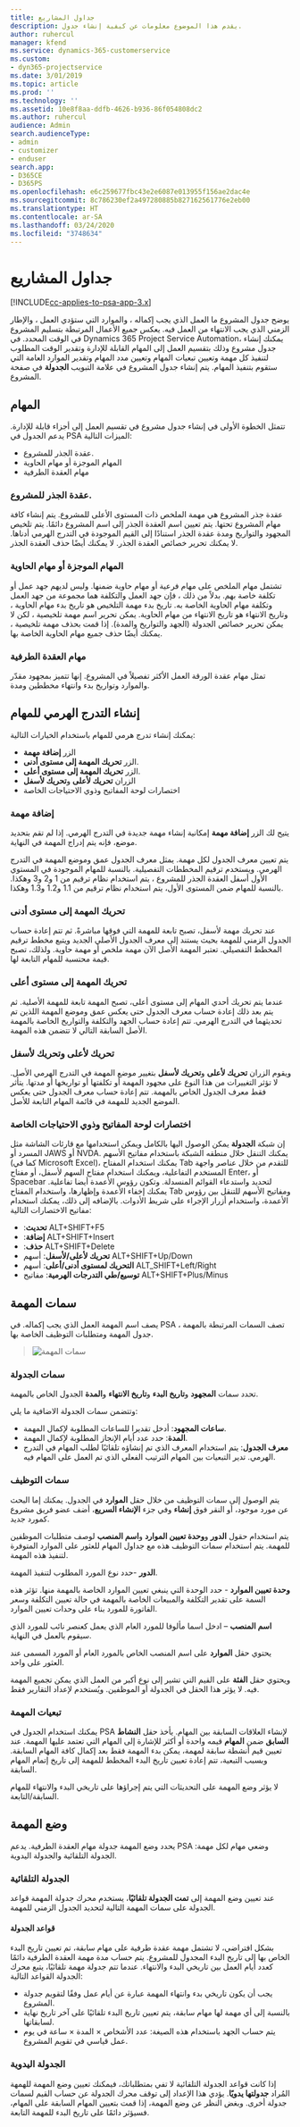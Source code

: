 ```yaml
---
title: جداول المشاريع
description: يقدم هذا الموضوع معلومات عن كيفية إنشاء جدول.
author: ruhercul
manager: kfend
ms.service: dynamics-365-customerservice
ms.custom:
- dyn365-projectservice
ms.date: 3/01/2019
ms.topic: article
ms.prod: ''
ms.technology: ''
ms.assetid: 10e8f8aa-ddfb-4626-b936-86f054808dc2
ms.author: ruhercul
audience: Admin
search.audienceType:
- admin
- customizer
- enduser
search.app:
- D365CE
- D365PS
ms.openlocfilehash: e6c259677fbc43e2e6087e013955f156ae2dac4e
ms.sourcegitcommit: 8c786230ef2a497280885b827162561776e2eb00
ms.translationtype: HT
ms.contentlocale: ar-SA
ms.lasthandoff: 03/24/2020
ms.locfileid: "3748634"
---
```

# <a name="project-schedules"></a>جداول المشاريع 

[!INCLUDE[cc-applies-to-psa-app-3.x](../includes/cc-applies-to-psa-app-3x.md)]

يوضح جدول المشروع ما العمل الذي يجب إكماله ، والموارد التي ستؤدي العمل ، والإطار الزمني الذي يجب الانتهاء من العمل فيه. يعكس جميع الأعمال المرتبطة بتسليم المشروع في الوقت المحدد. في Dynamics 365 Project Service Automation، يمكنك إنشاء جدول مشروع وذلك بتقسيم العمل إلى المهام القابلة للإدارة وتقدير الوقت المطلوب لتنفيذ كل مهمة وتعيين تبعيات المهام وتعيين مدد المهام وتقدير الموارد العامة التي ستقوم بتنفيذ المهام. يتم إنشاء جدول المشروع في علامة التبويب **الجدولة** في صفحة المشروع.
 
## <a name="tasks"></a>المهام

تتمثل الخطوة الأولى في إنشاء جدول مشروع في تقسيم العمل إلى أجزاء قابلة للإدارة. يدعم الجدول في PSA الميزات التالية:

- عقدة الجذر للمشروع.
- المهام الموجزة أو مهام الحاوية
- مهام العقدة الطرفية

### <a name="project-root-node"></a>عقدة الجذر للمشروع.

عقدة جذر المشروع هي مهمة الملخص ذات المستوى الأعلى للمشروع. يتم إنشاء كافة مهام المشروع تحتها. يتم تعيين اسم العقدة الجذر إلى اسم المشروع دائمًا. يتم تلخيص المجهود والتواريخ ومدة عقدة الجذر استنادًا إلى القيم الموجودة في التدرج الهرمي أدناها. لا يمكنك تحرير خصائص العقدة الجذر. لا يمكنك أيضًا حذف العقدة الجذر.

### <a name="summary-or-container-tasks"></a>المهام الموجزة أو مهام الحاوية 

تشتمل مهام الملخص على مهام فرعية أو مهام حاوية ضمنها. وليس لديهم جهد عمل أو تكلفة خاصة بهم. بدلاً من ذلك ، فإن جهد العمل والتكلفة هما مجموعة من جهد العمل وتكلفة مهام الحاوية الخاصة به. تاريخ بدء مهمة التلخيص هو تاريخ بدء مهام الحاوية ، وتاريخ الانتهاء هو تاريخ الانتهاء من مهام الحاوية. يمكن تحرير اسم مهمة تلخيصية ، لكن لا يمكن تحرير خصائص الجدولة (الجهد والتواريخ والمدة). إذا قمت بحذف مهمة تلخيصية ، يمكنك أيضًا حذف جميع مهام الحاوية الخاصة بها.

### <a name="leaf-node-tasks"></a>مهام العقدة الطرفية

تمثل مهام عقدة الورقة العمل الأكثر تفصيلاً في المشروع. إنها تتميز بمجهود مقدّر والموارد وتواريخ بدء وانتهاء مخططين ومدة.
 
## <a name="creating-a-task-hierarchy"></a>إنشاء التدرج الهرمي للمهام

يمكنك إنشاء تدرج هرمي للمهام باستخدام الخيارات التالية:

- الزر **إضافة مهمة**
- الزر **تحريك المهمة إلى مستوى أدنى**.
- الزر **تحريك المهمة إلى مستوى أعلى**.
- الزران **تحريك لأعلى** و**تحريك لأسفل**
- اختصارات لوحة المفاتيح وذوي الاحتياجات الخاصة

### <a name="add-task"></a>إضافة مهمة

يتيح لك الزر **إضافة مهمة** إمكانية إنشاء مهمة جديدة في التدرج الهرمي. إذا لم تقم بتحديد موضع، فإنه يتم إدراج المهمة في النهاية. 

يتم تعيين معرف الجدول لكل مهمة. يمثل معرف الجدول عمق وموضع المهمة في التدرج الهرمي. ويستخدم ترقيم المخططات التفصيلية. بالنسبة للمهام الموجودة في المستوي الأول أسفل العقدة الجذر للمشروع ، يتم استخدام نظام ترقيم من 1 و2 و3 وهكذا. بالنسبة للمهام ضمن المستوى الأول، يتم استخدام نظام ترقيم من 1.1 و1.2 و1.3 وهكذا.

### <a name="indent-task"></a>تحريك المهمة إلى مستوى أدنى

عند تحريك مهمة لأسفل، تصبح تابعة للمهمة التي فوقها مباشرةً. ثم تتم إعادة حساب الجدول الزمني للمهمة بحيث يستند إلى معرف الجدول الأصلي الجديد ويتبع مخطط ترقيم المخطط التفصيلي. تعتبر المهمة الأصل الآن مهمة ملخص أو مهمة حاوية. ولذلك، تصبح قيمة محتسبة للمهام التابعة لها.

### <a name="outdent-task"></a>تحريك المهمة إلى مستوى أعلى 

عندما يتم تحريك أحدي المهام إلى مستوى أعلى، تصبح المهمة تابعة للمهمة الأصلية. ثم يتم بعد ذلك إعادة حساب معرف الجدول حتى يعكس عمق وموضع المهمة اللذين تم تحديثهما في التدرج الهرمي. تتم إعادة حساب الجهد والتكلفة والتواريخ الخاصة بالمهمة الأصل السابقة التالي لا تتضمن هذه المهمة.

### <a name="move-up-and-move-down"></a>تحريك لأعلى وتحريك لأسفل 

ويقوم الزران **تحريك لأعلى** و**تحريك لأسفل** بتغيير موضع المهمة في التدرج الهرمي الأصل. لا تؤثر التغييرات من هذا النوع على مجهود المهمة أو تكلفتها أو تواريخها أو مدتها. يتأثر فقط معرف الجدول الخاص بالمهمة. تتم إعادة حساب معرف الجدول حتى يعكس الموضع الجديد للمهمة في قائمة المهام التابعة للأصل.

### <a name="accessibility-and-keyboard-shortcuts"></a>اختصارات لوحة المفاتيح وذوي الاحتياجات الخاصة

إن شبكة **الجدولة** يمكن الوصول اليها بالكامل ويمكن استخدامها مع قارئات الشاشة مثل المسرد أو JAWS أو NVDA. يمكنك التنقل خلال منطقه الشبكة باستخدام مفاتيح الأسهم (كما في Microsoft Excel)، يمكنك استخدام المفتاح Tab للتقدم من خلال عناصر واجهة المستخدم التفاعلية، ويمكنك استخدام مفتاح السهم لأسفل، أو مفتاح Enter، أو Spacebar لتحديد واستدعاء القوائم المنسدلة. وتكون رؤوس الأعمدة أيضا تفاعلية. يمكنك إخفاء الأعمدة وإظهارها، واستخدام المفتاح Tab ومفاتيح الأسهم للتنقل بين رؤوس الأعمدة، واستخدام أزرار الإجراء على شريط الأدوات. بالإضافه إلى ذلك، يمكنك استخدام مفاتيح الاختصارات التالية:

- **تحديث**:‏ ALT+SHIFT+F5
- **إضافة**:‏ ALT+SHIFT+Insert
- **حذف**:‏ ALT+SHIFT+Delete
- **تحريك لأعلى/لأسفل**: أسهم‏ ALT+SHIFT+Up/Down
- **التحريك لمستوى أدنى/أعلى**: أسهم ALT_SHIFT+Left/Right
- **توسيع/طي التدرجات الهرمية**: مفاتيح ALT+SHIFT+Plus/Minus

## <a name="task-attributes"></a>سمات المهمة

يصف اسم المهمة العمل الذي يجب إكماله. في PSA ، تصف السمات المرتبطة بالمهمة جدول المهمة ومتطلبات التوظيف الخاصة بها.

> ![سمات المهمة](media/project-2.png)
 
### <a name="schedule-attributes"></a>سمات الجدولة

تحدد سمات **المجهود** و**تاريخ البدء** و**تاريخ الانتهاء** و**المدة** الجدول الخاص بالمهمة.

وتتضمن سمات الجدولة الاضافية ما يلي:

- **ساعات المجهود**: أدخل تقديرا للساعات المطلوبة لإكمال المهمة. 
- **المدة**: حدد عدد أيام الإنجاز المطلوبة لإكمال المهمة.
- **معرف الجدول**: يتم استخدام المعرف الذي تم إنشاؤه تلقائيًا لطلب المهام في التدرج الهرمي. تدير التبعيات بين المهام الترتيب الفعلي الذي تم العمل على المهام فيه.
 
### <a name="staffing-attributes"></a>سمات التوظيف

يتم الوصول إلى سمات التوظيف من خلال حقل **الموارد** في الجدول. يمكنك إما البحث عن مورد موجود، أو النقر فوق **إنشاء** وفي جزء **الإنشاء السريع**، أضف عضو فريق مشروع كمورد جديد.

يتم استخدام حقول **الدور** و**وحدة تعيين الموارد‬** و**اسم المنصب** لوصف متطلبات الموظفين للمهمة. يتم استخدام سمات التوظيف هذه مع جداول المهام للعثور على الموارد المتوفرة لتنفيذ هذه المهمة.

**الدور** -حدد نوع المورد المطلوب لتنفيذ المهمة.

**وحدة تعيين الموارد** - حدد الوحدة التي ينبغي تعيين الموارد الخاصة بالمهمة منها. تؤثر هذه السمة على تقدير التكلفة والمبيعات الخاصة بالمهمة في حالة تعيين التكلفة وسعر الفاتورة للمورد بناء على وحدات تعيين الموارد.

**اسم المنصب** – ادخل اسما مألوفا للمورد العام الذي يعمل كعنصر نائب للمورد الذي سيقوم بالعمل في النهاية.

يحتوي حقل **الموارد** على اسم المنصب الخاص بالمورد العام أو المورد المسمى عند العثور على واحد.

ويحتوي حقل **الفئة** على القيم التي تشير إلى نوع أكبر من العمل الذي يمكن تجميع المهمة فيه. لا يؤثر هذا الحقل في الجدولة أو الموظفين. ويُستخدم لإعداد التقارير فقط.

### <a name="task-dependencies"></a>تبعيات المهمة 

يمكنك استخدام الجدول في PSA لإنشاء العلاقات السابقة بين المهام. يأخذ حقل **النشاط السابق** ضمن **المهام** قيمه واحدة أو أكثر للإشارة إلى المهام التي تعتمد عليها المهمة. عند تعيين قيم أنشطة سابقة لمهمة، يمكن بدء المهمة فقط بعد إكمال كافة المهام السابقة. وبسبب التبعية، تتم إعادة تعيين تاريخ البدء المخطط للمهمة إلى تاريخ إتمام المهام السابقة.

لا يؤثر وضع المهمة على التحديثات التي يتم إجراؤها على تاريخي البدء والانتهاء للمهام السابقة/التابعة.

## <a name="task-mode"></a>وضع المهمة 

يحدد وضع المهمة جدولة مهام العقدة الطرفية. يدعم PSA وضعي مهام لكل مهمة: الجدولة التلقائية والجدولة اليدوية.

### <a name="auto-scheduling"></a>الجدولة التلقائية 
 
عند تعيين وضع المهمة إلى **تمت الجدولة تلقائيًا**، يستخدم محرك جدولة المهمة قواعد الجدولة على سمات المهمة التالية لتحديد الجدول الزمني للمهمة.

#### <a name="scheduling-rules"></a>قواعد الجدولة

بشكل افتراضي، لا تشتمل مهمة عقدة طرفية على مهام سابقة، تم تعيين تاريخ البدء الخاص بها إلى تاريخ البدء المجدول للمشروع. يتم حساب مدة مهمة العقدة الطرفية دائمًا كعدد أيام العمل بين تاريخي البدء والانتهاء. عندما تتم جدولة مهمة تلقائيًا، يتبع محرك الجدولة القواعد التالية:

- يجب أن يكون تاريخي بدء وانتهاء المهمة عبارة عن أيام عمل وفقًا لتقويم جدولة المشروع. 
- بالنسبة إلى أي مهمة لها مهام سابقة، يتم تعيين تاريخ البدء تلقائيًا على آخر تاريخ نهاية لسابقاتها.
- يتم حساب الجهد باستخدام هذه الصيغة: عدد الأشخاص × المدة × ساعة في يوم عمل قياسي في تقويم المشروع.

### <a name="manual-scheduling"></a>الجدولة اليدوية

إذا كانت قواعد الجدولة التلقائية لا تفي بمتطلباتك، فيمكنك تعيين وضع المهمة للهمهة المُراد **جدولتها يدويًا**. يؤدي هذا الإعداد إلى توقف محرك الجدولة عن حساب القيم لسمات جدولة أخرى. وبغض النظر عن وضع المهمة، إذا قمت بتعيين المهام السابقة على المهام، فسيؤثر دائمًا على تاريخ البدء للمهمة التابعة.
